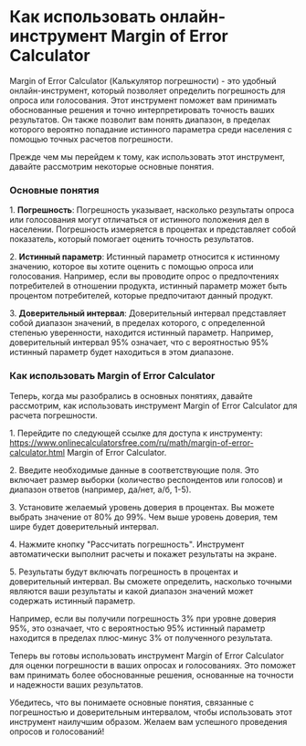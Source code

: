 Как использовать онлайн-инструмент Margin of Error Calculator
=============================================================

Margin of Error Calculator (Калькулятор погрешности) - это удобный онлайн-инструмент, который позволяет определить погрешность для опроса или голосования. Этот инструмент поможет вам принимать обоснованные решения и точно интерпретировать точность ваших результатов. Он также позволит вам понять диапазон, в пределах которого вероятно попадание истинного параметра среди населения с помощью точных расчетов погрешности.

Прежде чем мы перейдем к тому, как использовать этот инструмент, давайте рассмотрим некоторые основные понятия.

### Основные понятия

1\. **Погрешность**: Погрешность указывает, насколько результаты опроса или голосования могут отличаться от истинного положения дел в населении. Погрешность измеряется в процентах и представляет собой показатель, который помогает оценить точность результатов.

2\. **Истинный параметр**: Истинный параметр относится к истинному значению, которое вы хотите оценить с помощью опроса или голосования. Например, если вы проводите опрос о предпочтениях потребителей в отношении продукта, истинный параметр может быть процентом потребителей, которые предпочитают данный продукт.

3\. **Доверительный интервал**: Доверительный интервал представляет собой диапазон значений, в пределах которого, с определенной степенью уверенности, находится истинный параметр. Например, доверительный интервал 95% означает, что с вероятностью 95% истинный параметр будет находиться в этом диапазоне.

### Как использовать Margin of Error Calculator

Теперь, когда мы разобрались в основных понятиях, давайте рассмотрим, как использовать инструмент Margin of Error Calculator для расчета погрешности.

1\. Перейдите по следующей ссылке для доступа к инструменту: https://www.onlinecalculatorsfree.com/ru/math/margin-of-error-calculator.html Margin of Error Calculator.

2\. Введите необходимые данные в соответствующие поля. Это включает размер выборки (количество респондентов или голосов) и диапазон ответов (например, да/нет, а/б, 1-5).

3\. Установите желаемый уровень доверия в процентах. Вы можете выбрать значение от 80% до 99%. Чем выше уровень доверия, тем шире будет доверительный интервал.

4\. Нажмите кнопку "Рассчитать погрешность". Инструмент автоматически выполнит расчеты и покажет результаты на экране.

5\. Результаты будут включать погрешность в процентах и доверительный интервал. Вы сможете определить, насколько точными являются ваши результаты и какой диапазон значений может содержать истинный параметр.

Например, если вы получили погрешность 3% при уровне доверия 95%, это означает, что с вероятностью 95% истинный параметр находится в пределах плюс-минус 3% от полученного результата.

Теперь вы готовы использовать инструмент Margin of Error Calculator для оценки погрешности в ваших опросах и голосованиях. Это поможет вам принимать более обоснованные решения, основанные на точности и надежности ваших результатов.

Убедитесь, что вы понимаете основные понятия, связанные с погрешностью и доверительным интервалом, чтобы использовать этот инструмент наилучшим образом. Желаем вам успешного проведения опросов и голосований!
